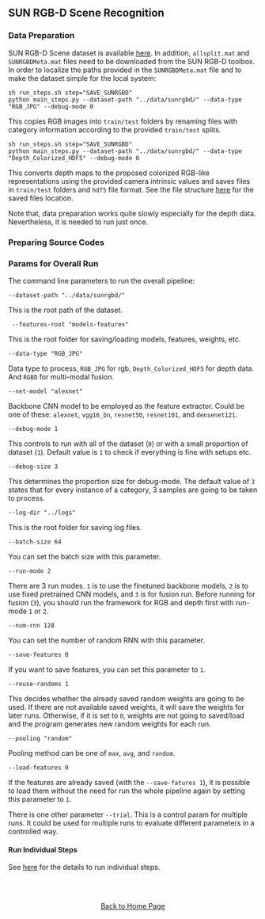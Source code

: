 ## SUN RGB-D Scene Recognition
### Data Preparation
SUN RGB-D Scene dataset is available <a href="http://rgbd.cs.princeton.edu/data/SUNRGBD.zip" target="_blank">here</a>. In addition, `allsplit.mat` and `SUNRGBDMeta.mat` files need to be downloaded from the SUN RGB-D toolbox.
In order to localize the paths provided in the `SUNRGBDMeta.mat` file and to make the dataset simple for the local system:
<br/>
```
sh run_steps.sh step="SAVE_SUNRGBD"
python main_steps.py --dataset-path "../data/sunrgbd/" --data-type "RGB_JPG" --debug-mode 0
```
This copies RGB images into `train/test` folders by renaming files with category information according to the provided `train/test` splits.
```
sh run_steps.sh step="SAVE_SUNRGBD"
python main_steps.py --dataset-path "../data/sunrgbd/" --data-type "Depth_Colorized_HDF5" --debug-mode 0
```
This converts depth maps to the proposed colorized RGB-like representations using the provided camera intrinsic values and saves files in `train/test` folders and `hdf5` file format. See the file structure <a href="https://github.com/acaglayan/CNN_randRNN/edit/master/README.md" target="_blank">here</a> for the saved files location.
<br/>

Note that, data preparation works quite slowly especially for the depth data. Nevertheless, it is needed to run just once. <br/>

### Preparing Source Codes

### Params for Overall Run
The command line parameters to run the overall pipeline:<br/>
```
--dataset-path "../data/sunrgbd/" 
```
This is the root path of the dataset. <br/>

```
 --features-root "models-features" 
```
This is the root folder for saving/loading models, features, weights, etc.<br/>

```
--data-type "RGB_JPG" 
```
Data type to process, `RGB_JPG` for rgb, `Depth_Colorized_HDF5` for depth data. And `RGBD` for multi-modal fusion. <br/>

```
--net-model "alexnet" 
```
Backbone CNN model to be employed as the feature extractor. Could be one of these: `alexnet`, `vgg16_bn`, `resnet50`, `resnet101`, and `densenet121`. <br/>

```
--debug-mode 1 
```
This controls to run with all of the dataset (`0`) or with a small proportion of dataset (`1`). Default value is `1` to check if everything is fine with setups etc.<br/>

```
--debug-size 3 
```
This determines the proportion size for debug-mode. The default value of `3` states that for every instance of a category, 3 samples are going to be taken to process.<br/>

```
--log-dir "../logs" 
```
This is the root folder for saving log files.<br/>

```
--batch-size 64 
```
You can set the batch size with this parameter.<br/>

```
--run-mode 2 
```
There are 3 run modes. `1` is to use the finetuned backbone models, `2` is to use fixed pretrained CNN models, and `3` is for fusion run. Before running for fusion (`3`), you should run the framework for RGB and depth first with run-mode `1` or `2`.<br/>

```
--num-rnn 128 
```
You can set the number of random RNN with this parameter.<br/>

```
--save-features 0 
```
If you want to save features, you can set this parameter to `1`.<br/>

```
--reuse-randoms 1 
```
This decides whether the already saved random weights are going to be used. If there are not available saved weights, it will save the weights for later runs. Otherwise, if it is set to `0`, weights are not going to saved/load and the program generates new random weights for each run.<br/>

```
--pooling "random"  
```
Pooling method can be one of `max`, `avg`, and `random`.<br/>

```
--load-features 0  
```
If the features are already saved (with the `--save-fatures 1`), it is possible to load them without the need for run the whole pipeline again by setting this parameter to `1`.<br/>

There is one other parameter `--trial`. This is a control param for multiple runs. It could be used for multiple runs to evaluate different parameters in a controlled way. 


#### Run Individual Steps
See <a href="https://github.com/acaglayan/CNN_randRNN/blob/master/more_info.md"> here</a> for the details to run individual steps.

<br/><br/>

<p align="center">
      <a href="https://github.com/acaglayan/CNN_randRNN">Back to Home Page</a>
 </p>
